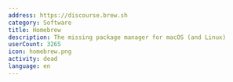 ```yaml
---
address: https://discourse.brew.sh
category: Software
title: Homebrew
description: The missing package manager for macOS (and Linux)
userCount: 3265
icon: homebrew.png
activity: dead
language: en
---
```

